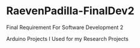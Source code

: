 # RaevenPadilla-FinalDev2
Final Requirement For Software Development 2

Arduino Projects I Used for my Research Projects
